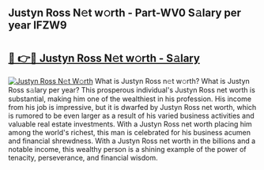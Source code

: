 ## Justyn Ross N𝚎t w𝚘rth - Part-WV0 S𝚊lary per year IFZW9

# <h2><a href="http://gc48hx.nevu.top/?p=Justyn+Ross">🔗 👉🔴 Justyn Ross N𝚎t w𝚘rth - S𝚊lary</a></h2>

[![Justyn Ross N𝚎t W𝚘rth](https://i.imgur.com/Oavwk0R.jpeg)](http://gc48hx.nevu.top/?p=Justyn+Ross)
What is Justyn Ross n𝚎t w𝚘rth? What is Justyn Ross s𝚊lary per year?
This prosperous individual's Justyn Ross net worth is substantial, making him one of the wealthiest in his profession. His income from his job is impressive, but it is dwarfed by Justyn Ross net worth, which is rumored to be even larger as a result of his varied business activities and valuable real estate investments. With a Justyn Ross net worth placing him among the world's richest, this man is celebrated for his business acumen and financial shrewdness. With a Justyn Ross net worth in the billions and a notable income, this wealthy person is a shining example of the power of tenacity, perseverance, and financial wisdom.
